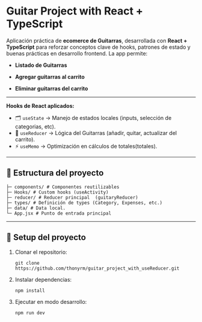 #  Guitar Project with React + TypeScript

Aplicación práctica de **ecomerce de Guitarras**, desarrollada con **React + TypeScript** para reforzar conceptos clave de hooks, patrones de estado y buenas prácticas en desarrollo frontend.
La app permite:

- **Listado de Guitarras**

- **Agregar guitarras al carrito**

- **Eliminar guitarras del carrito**

---

**Hooks de React aplicados:**
- 🗂️ `useState` → Manejo de estados locales (inputs, selección de categorias, etc).  
- 🧩 `useReducer` → Lógica del Guitarras (añadir, quitar, actualizar del carrito).  
- ⚡  `useMemo` → Optimización en cálculos de totales(totales).
  
---

## 📂 Estructura del proyecto

```
├─ components/ # Componentes reutilizables 
├─ Hooks/ # Custom hooks (useActivity)
├─ reducer/ # Reducer principal  (guitaryReducer)
├─ types/ # Definición de types (Category, Expenses, etc.)
├─ data/ # Data local.
└─ App.jsx # Punto de entrada principal
```
---

## 🔧 Setup del proyecto

1. Clonar el repositorio:
   ```
   git clone https://github.com/thonyrm/guitar_project_with_useReducer.git
   ```
2. Instalar dependencias:

    ```
    npm install
    ```

3. Ejecutar en modo desarrollo:
    ```
    npm run dev
    ```
